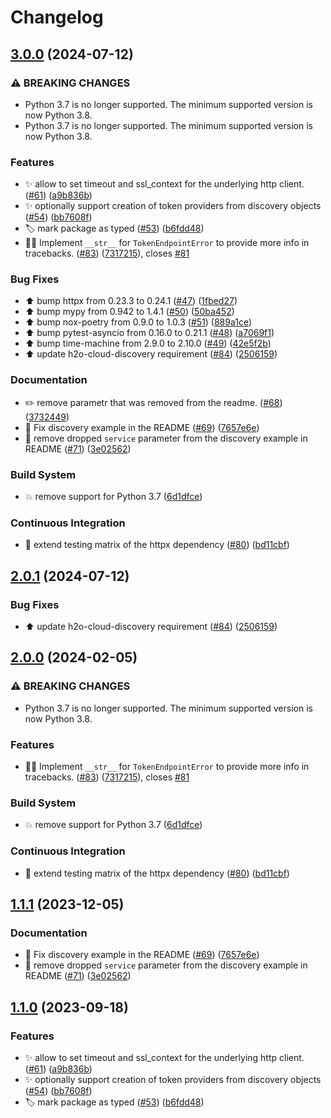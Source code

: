# Changelog

## [3.0.0](https://github.com/h2oai/authn-py/compare/v2.0.1...v3.0.0) (2024-07-12)


### ⚠ BREAKING CHANGES

* Python 3.7 is no longer supported. The minimum supported version is now Python 3.8.
* Python 3.7 is no longer supported. The minimum supported version is now Python 3.8.

### Features

* ✨ allow to set timeout and ssl_context for the underlying http client. ([#61](https://github.com/h2oai/authn-py/issues/61)) ([a9b836b](https://github.com/h2oai/authn-py/commit/a9b836bd4398a7fd775b7e49d90cee64de99f270))
* ✨ optionally support creation of token providers from discovery objects ([#54](https://github.com/h2oai/authn-py/issues/54)) ([bb7608f](https://github.com/h2oai/authn-py/commit/bb7608f620f136fe6b1a2210e0f71d798f685a37))
* 🏷️ mark package as typed ([#53](https://github.com/h2oai/authn-py/issues/53)) ([b6fdd48](https://github.com/h2oai/authn-py/commit/b6fdd48b21f62225be0204fc8649f21c0666a09f))
* 🧑‍💻 Implement `__str__` for `TokenEndpointError` to provide more info in tracebacks. ([#83](https://github.com/h2oai/authn-py/issues/83)) ([7317215](https://github.com/h2oai/authn-py/commit/7317215ba82e8b430207b1b936229f31b866b68b)), closes [#81](https://github.com/h2oai/authn-py/issues/81)


### Bug Fixes

* :arrow_up: bump httpx from 0.23.3 to 0.24.1 ([#47](https://github.com/h2oai/authn-py/issues/47)) ([1fbed27](https://github.com/h2oai/authn-py/commit/1fbed277c6f53ee9b320ddb62f422e3b11841328))
* :arrow_up: bump mypy from 0.942 to 1.4.1 ([#50](https://github.com/h2oai/authn-py/issues/50)) ([50ba452](https://github.com/h2oai/authn-py/commit/50ba452c4f18ff7b1797fd2444bbf39cd7bf9c06))
* :arrow_up: bump nox-poetry from 0.9.0 to 1.0.3 ([#51](https://github.com/h2oai/authn-py/issues/51)) ([889a1ce](https://github.com/h2oai/authn-py/commit/889a1ce90cd70e0a75788873665db23e6ab99813))
* :arrow_up: bump pytest-asyncio from 0.16.0 to 0.21.1 ([#48](https://github.com/h2oai/authn-py/issues/48)) ([a7069f1](https://github.com/h2oai/authn-py/commit/a7069f1d60dca479be1c100de61e8dd8c9954f68))
* :arrow_up: bump time-machine from 2.9.0 to 2.10.0 ([#49](https://github.com/h2oai/authn-py/issues/49)) ([42e5f2b](https://github.com/h2oai/authn-py/commit/42e5f2beab0c323071257cd0cb7cafd1bdccb8c3))
* :arrow_up: update h2o-cloud-discovery requirement ([#84](https://github.com/h2oai/authn-py/issues/84)) ([2506159](https://github.com/h2oai/authn-py/commit/250615916f00df44c147920774e65577fdeaf0f2))


### Documentation

* ✏️ remove parametr that was removed from the readme. ([#68](https://github.com/h2oai/authn-py/issues/68)) ([3732449](https://github.com/h2oai/authn-py/commit/3732449b1468314db64a3fd179e7c573a8a3fc87))
* 📝 Fix discovery example in the README ([#69](https://github.com/h2oai/authn-py/issues/69)) ([7657e6e](https://github.com/h2oai/authn-py/commit/7657e6ed7540113ca6310cb765af285a4944c82a))
* 📝 remove dropped `service` parameter from the discovery example in README ([#71](https://github.com/h2oai/authn-py/issues/71)) ([3e02562](https://github.com/h2oai/authn-py/commit/3e02562c6b5413af8519509c8901f6c7829ea119))


### Build System

* 💥 remove support for Python 3.7 ([6d1dfce](https://github.com/h2oai/authn-py/commit/6d1dfced40263e88ecb496f06842ecf1980c14fa))


### Continuous Integration

* 👷 extend testing matrix of the httpx dependency ([#80](https://github.com/h2oai/authn-py/issues/80)) ([bd11cbf](https://github.com/h2oai/authn-py/commit/bd11cbfc63fd41069de90ea610cd46d346e85ad0))

## [2.0.1](https://github.com/h2oai/authn-py/compare/v2.0.0...v2.0.1) (2024-07-12)


### Bug Fixes

* :arrow_up: update h2o-cloud-discovery requirement ([#84](https://github.com/h2oai/authn-py/issues/84)) ([2506159](https://github.com/h2oai/authn-py/commit/250615916f00df44c147920774e65577fdeaf0f2))

## [2.0.0](https://github.com/h2oai/authn-py/compare/v1.1.1...v2.0.0) (2024-02-05)


### ⚠ BREAKING CHANGES

* Python 3.7 is no longer supported. The minimum supported version is now Python 3.8.

### Features

* 🧑‍💻 Implement `__str__` for `TokenEndpointError` to provide more info in tracebacks. ([#83](https://github.com/h2oai/authn-py/issues/83)) ([7317215](https://github.com/h2oai/authn-py/commit/7317215ba82e8b430207b1b936229f31b866b68b)), closes [#81](https://github.com/h2oai/authn-py/issues/81)


### Build System

* 💥 remove support for Python 3.7 ([6d1dfce](https://github.com/h2oai/authn-py/commit/6d1dfced40263e88ecb496f06842ecf1980c14fa))


### Continuous Integration

* 👷 extend testing matrix of the httpx dependency ([#80](https://github.com/h2oai/authn-py/issues/80)) ([bd11cbf](https://github.com/h2oai/authn-py/commit/bd11cbfc63fd41069de90ea610cd46d346e85ad0))

## [1.1.1](https://github.com/h2oai/authn-py/compare/v1.1.0...v1.1.1) (2023-12-05)


### Documentation

* 📝 Fix discovery example in the README ([#69](https://github.com/h2oai/authn-py/issues/69)) ([7657e6e](https://github.com/h2oai/authn-py/commit/7657e6ed7540113ca6310cb765af285a4944c82a))
* 📝 remove dropped `service` parameter from the discovery example in README ([#71](https://github.com/h2oai/authn-py/issues/71)) ([3e02562](https://github.com/h2oai/authn-py/commit/3e02562c6b5413af8519509c8901f6c7829ea119))

## [1.1.0](https://github.com/h2oai/authn-py/compare/v1.0.0...v1.1.0) (2023-09-18)


### Features

* ✨ allow to set timeout and ssl_context for the underlying http client. ([#61](https://github.com/h2oai/authn-py/issues/61)) ([a9b836b](https://github.com/h2oai/authn-py/commit/a9b836bd4398a7fd775b7e49d90cee64de99f270))
* ✨ optionally support creation of token providers from discovery objects ([#54](https://github.com/h2oai/authn-py/issues/54)) ([bb7608f](https://github.com/h2oai/authn-py/commit/bb7608f620f136fe6b1a2210e0f71d798f685a37))
* 🏷️ mark package as typed ([#53](https://github.com/h2oai/authn-py/issues/53)) ([b6fdd48](https://github.com/h2oai/authn-py/commit/b6fdd48b21f62225be0204fc8649f21c0666a09f))
